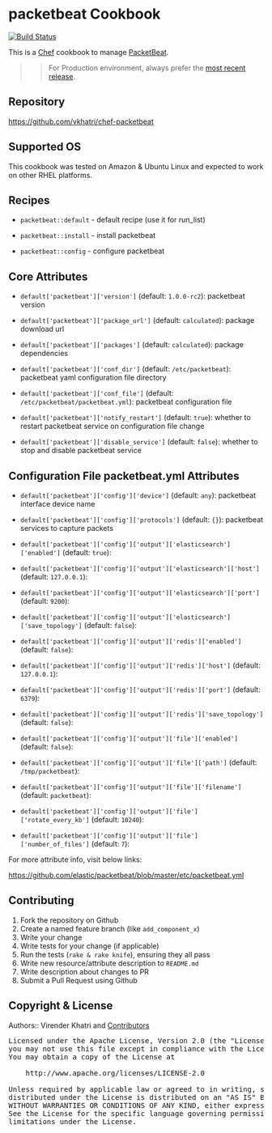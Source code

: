packetbeat Cookbook
================

[![Build Status](https://travis-ci.org/vkhatri/chef-packetbeat.svg?branch=master)](https://travis-ci.org/vkhatri/chef-packetbeat)

This is a [Chef] cookbook to manage [PacketBeat].


>> For Production environment, always prefer the [most recent release](https://supermarket.chef.io/cookbooks/filebeat).

## Repository

https://github.com/vkhatri/chef-packetbeat


## Supported OS

This cookbook was tested on Amazon & Ubuntu Linux and expected to work on other RHEL platforms.


## Recipes

- `packetbeat::default` - default recipe (use it for run_list)

- `packetbeat::install` - install packetbeat

- `packetbeat::config` - configure packetbeat


## Core Attributes


* `default['packetbeat']['version']` (default: `1.0.0-rc2`): packetbeat version

* `default['packetbeat']['package_url']` (default: `calculated`): package download url

* `default['packetbeat']['packages']` (default: `calculated`): package dependencies

* `default['packetbeat']['conf_dir']` (default: `/etc/packetbeat`): packetbeat yaml configuration file directory

* `default['packetbeat']['conf_file']` (default: `/etc/packetbeat/packetbeat.yml`): packetbeat configuration file

* `default['packetbeat']['notify_restart']` (default: `true`): whether to restart packetbeat service on configuration file change

* `default['packetbeat']['disable_service']` (default: `false`): whether to stop and disable packetbeat service


## Configuration File packetbeat.yml Attributes

* `default['packetbeat']['config']['device']` (default: `any`): packetbeat interface device name

* `default['packetbeat']['config']['protocols']` (default: `{}`): packetbeat services to capture packets

* `default['packetbeat']['config']['output']['elasticsearch']['enabled']` (default: `true`):

* `default['packetbeat']['config']['output']['elasticsearch']['host']` (default: `127.0.0.1`):

* `default['packetbeat']['config']['output']['elasticsearch']['port']` (default: `9200`):

* `default['packetbeat']['config']['output']['elasticsearch']['save_topology']` (default: `false`):

* `default['packetbeat']['config']['output']['redis']['enabled']` (default: `false`):

* `default['packetbeat']['config']['output']['redis']['host']` (default: `127.0.0.1`):

* `default['packetbeat']['config']['output']['redis']['port']` (default: `6379`):

* `default['packetbeat']['config']['output']['redis']['save_topology']` (default: `false`):

* `default['packetbeat']['config']['output']['file']['enabled']` (default: `false`):

* `default['packetbeat']['config']['output']['file']['path']` (default: `/tmp/packetbeat`):

* `default['packetbeat']['config']['output']['file']['filename']` (default: `packetbeat`):

* `default['packetbeat']['config']['output']['file']['rotate_every_kb']` (default: `10240`):

* `default['packetbeat']['config']['output']['file']['number_of_files']` (default: `7`):


For more attribute info, visit below links:

https://github.com/elastic/packetbeat/blob/master/etc/packetbeat.yml


## Contributing

1. Fork the repository on Github
2. Create a named feature branch (like `add_component_x`)
3. Write your change
4. Write tests for your change (if applicable)
5. Run the tests (`rake & rake knife`), ensuring they all pass
6. Write new resource/attribute description to `README.md`
7. Write description about changes to PR
8. Submit a Pull Request using Github


## Copyright & License

Authors:: Virender Khatri and [Contributors]

<pre>
Licensed under the Apache License, Version 2.0 (the "License");
you may not use this file except in compliance with the License.
You may obtain a copy of the License at

    http://www.apache.org/licenses/LICENSE-2.0

Unless required by applicable law or agreed to in writing, software
distributed under the License is distributed on an "AS IS" BASIS,
WITHOUT WARRANTIES OR CONDITIONS OF ANY KIND, either express or implied.
See the License for the specific language governing permissions and
limitations under the License.
</pre>


[Chef]: https://www.chef.io/
[PacketBeat]: http://packetbeat.com
[Contributors]: https://github.com/vkhatri/chef-packetbeat/graphs/contributors
